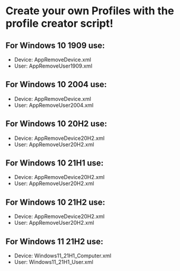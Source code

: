 # Create your own Profiles with the profile creator script! 


## For Windows 10 1909 use:
* Device: AppRemoveDevice.xml
* User: AppRemoveUser1909.xml


## For Windows 10 2004 use:
* Device: AppRemoveDevice.xml
* User: AppRemoveUser2004.xml

## For Windows 10 20H2 use:
* Device: AppRemoveDevice20H2.xml
* User: AppRemoveUser20H2.xml

## For Windows 10 21H1 use:
* Device: AppRemoveDevice20H2.xml
* User: AppRemoveUser20H2.xml

## For Windows 10 21H2 use:
* Device: AppRemoveDevice20H2.xml
* User: AppRemoveUser20H2.xml

## For Windows 11 21H2 use:
* Device: Windows11_21H1_Computer.xml
* User: Windows11_21H1_User.xml
